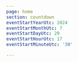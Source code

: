 ```yaml
---
page: home
section: countdown
eventStartYearUtc: 2024
eventStartMonthUtc: 7
eventStartDayUtc: 29
eventStartHourUtc: 17
eventStartMinuteUtc: '30'

---
```

